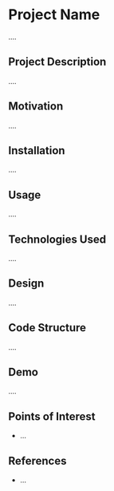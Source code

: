 <h1>Project Name</h1>
....



<h2>Project Description</h2>
....

<h2>Motivation</h2>
....

<h2>Installation</h2>
....


<h2>Usage</h2>
....


<h2>Technologies Used</h2>
....


<h2>Design</h2>
....


<h2>Code Structure</h2>
....

<h2>Demo</h2>
....

<h2>Points of Interest</h2>
<ul>
    <li>...</li>
   
</ul>

<h2>References</h2>
<ul>
    <li>...</li>
   
</ul>

